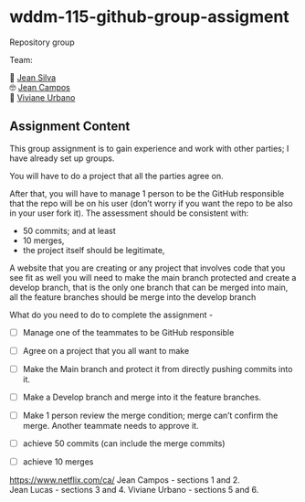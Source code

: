# wddm-115-github-group-assigment
Repository group

Team:  

🥸 [Jean Silva](https://github.com/jeanlsilva)  
🤓 [Jean Campos](https://github.com/jeanffc)  
🧐 [Viviane Urbano](https://github.com/viviurbano)



## Assignment Content

This group assignment is to gain experience and work with other parties; I have already set up groups.

You will have to do a project that all the parties agree on. 

After that, you will have to manage 1 person to be the GitHub responsible that the repo will be on his user (don’t worry if you want the repo to be also in your user fork it). The assessment should be consistent with:

- 50 commits; and at least 
- 10 merges, 
- the project itself should be legitimate, 
 
A website that you are creating or any project that involves code that you see fit as well you will need to make the main branch protected and create a develop branch, that is the only one branch that can be merged into main, all the feature branches should be merge into the develop branch

What do you need to do to complete the assignment -


- [ ] Manage one of the teammates to be GitHub responsible
- [ ] Agree on a project that you all want to make
- [ ] Make the Main branch and protect it from directly pushing commits into it.
- [ ] Make a Develop branch and merge into it the feature branches.
- [ ] Make 1 person review the merge condition; merge can’t confirm the merge. Another teammate needs to approve it.
- [ ] achieve 50 commits (can include the merge commits)
- [ ] achieve 10 merges


https://www.netflix.com/ca/
Jean Campos - sections 1 and 2.  
Jean Lucas - sections 3 and 4. 
Viviane Urbano  - sections 5 and 6.  

